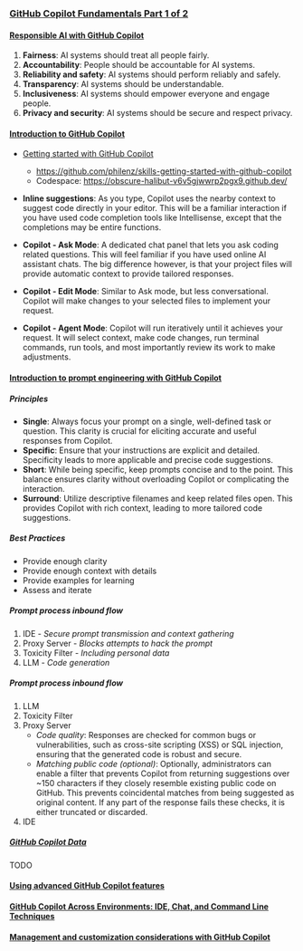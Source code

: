 ### [GitHub Copilot Fundamentals Part 1 of 2](https://learn.microsoft.com/en-us/training/paths/copilot/)
#### [Responsible AI with GitHub Copilot](https://learn.microsoft.com/en-us/training/modules/responsible-ai-with-github-copilot/)

1. **Fairness**: AI systems should treat all people fairly.
1. **Accountability**: People should be accountable for AI systems.
1. **Reliability and safety**: AI systems should perform reliably and safely.
1. **Transparency**: AI systems should be understandable.
1. **Inclusiveness**: AI systems should empower everyone and engage people.
1. **Privacy and security**: AI systems should be secure and respect privacy.

#### [Introduction to GitHub Copilot](https://learn.microsoft.com/en-us/training/modules/introduction-to-github-copilot/)
- [Getting started with GitHub Copilot](https://github.com/skills/getting-started-with-github-copilot)
    - https://github.com/philenz/skills-getting-started-with-github-copilot
    - Codespace: https://obscure-halibut-v6v5gjwwrp2pgx9.github.dev/

- **Inline suggestions**: As you type, Copilot uses the nearby context to suggest code directly in your editor. This will be a familiar interaction if you have used code completion tools like Intellisense, except that the completions may be entire functions.
- **Copilot - Ask Mode**: A dedicated chat panel that lets you ask coding related questions. This will feel familiar if you have used online AI assistant chats. The big difference however, is that your project files will provide automatic context to provide tailored responses.
- **Copilot - Edit Mode**: Similar to Ask mode, but less conversational. Copilot will make changes to your selected files to implement your request.
- **Copilot - Agent Mode**: Copilot will run iteratively until it achieves your request. It will select context, make code changes, run terminal commands, run tools, and most importantly review its work to make adjustments.

#### [Introduction to prompt engineering with GitHub Copilot](https://learn.microsoft.com/en-us/training/modules/introduction-prompt-engineering-with-github-copilot/)

##### Principles
- **Single**: Always focus your prompt on a single, well-defined task or question. This clarity is crucial for eliciting accurate and useful responses from Copilot.
- **Specific**: Ensure that your instructions are explicit and detailed. Specificity leads to more applicable and precise code suggestions.
- **Short**: While being specific, keep prompts concise and to the point. This balance ensures clarity without overloading Copilot or complicating the interaction.
- **Surround**: Utilize descriptive filenames and keep related files open. This provides Copilot with rich context, leading to more tailored code suggestions.

##### Best Practices
- Provide enough clarity
- Provide enough context with details
- Provide examples for learning
- Assess and iterate

##### Prompt process inbound flow
1. IDE - _Secure prompt transmission and context gathering_
1. Proxy Server - _Blocks attempts to hack the prompt_
1. Toxicity Filter - _Including personal data_
1. LLM - _Code generation_

##### Prompt process inbound flow
1. LLM
1. Toxicity Filter
1. Proxy Server
    - _Code quality_: Responses are checked for common bugs or vulnerabilities, such as cross-site scripting (XSS) or SQL injection, ensuring that the generated code is robust and secure.
    - _Matching public code (optional)_: Optionally, administrators can enable a filter that prevents Copilot from returning suggestions over ~150 characters if they closely resemble existing public code on GitHub. This prevents coincidental matches from being suggested as original content. If any part of the response fails these checks, it is either truncated or discarded.
1. IDE

##### [GitHub Copilot Data](https://learn.microsoft.com/en-us/training/modules/introduction-prompt-engineering-with-github-copilot/4-github-copilot-data)
TODO


#### [Using advanced GitHub Copilot features](https://learn.microsoft.com/en-us/training/modules/advanced-github-copilot/)
#### [GitHub Copilot Across Environments: IDE, Chat, and Command Line Techniques](https://learn.microsoft.com/en-us/training/modules/github-copilot-across-environments/)
#### [Management and customization considerations with GitHub Copilot](https://learn.microsoft.com/en-us/training/modules/github-copilot-management-and-customizations/)
